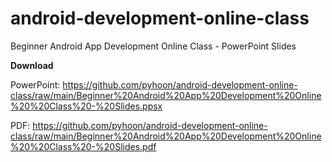 # android-development-online-class
Beginner Android App Development Online  Class - PowerPoint Slides

**Download**

PowerPoint:
https://github.com/pyhoon/android-development-online-class/raw/main/Beginner%20Android%20App%20Development%20Online%20%20Class%20-%20Slides.ppsx

PDF:
https://github.com/pyhoon/android-development-online-class/raw/main/Beginner%20Android%20App%20Development%20Online%20%20Class%20-%20Slides.pdf

